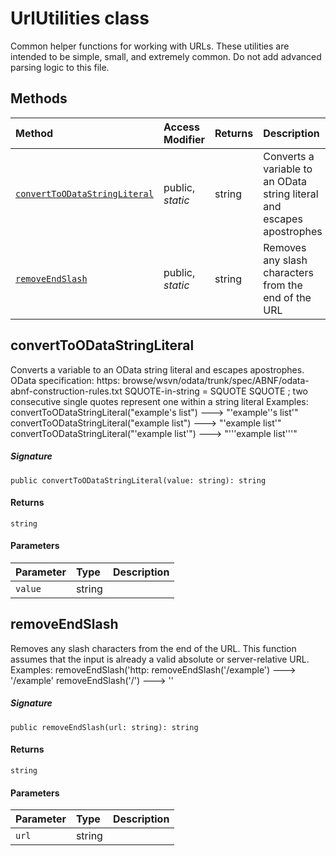 # UrlUtilities class





Common helper functions for working with URLs. These utilities are intended to be simple, 
small, and extremely common. Do not add advanced parsing logic to this file.






## Methods

| Method	   | Access Modifier | Returns	| Description|
|:-------------|:----|:-------|:-----------|
|[`convertToODataStringLiteral`](#converttoodatastringliteral~maqc9)     | public, _static_ | string | Converts a variable to an OData string literal and escapes apostrophes |
|[`removeEndSlash`](#removeendslash~kcno9)     | public, _static_ | string | Removes any slash characters from the end of the URL |




## convertToODataStringLiteral

Converts a variable to an OData string literal and escapes apostrophes. 
OData specification: 
https: 
browse/wsvn/odata/trunk/spec/ABNF/odata-abnf-construction-rules.txt 
SQUOTE-in-string = SQUOTE SQUOTE ; two consecutive single quotes represent one within a string literal 
Examples: 
convertToODataStringLiteral("example's list") ---> "'example''s list'" 
convertToODataStringLiteral("example list") ---> "'example list'" 
convertToODataStringLiteral("'example list'") ---> "'''example list'''"

##### Signature
`public convertToODataStringLiteral(value: string): string`

#### Returns
`string`

#### Parameters


| Parameter	   | Type    | Description |
|:-------------|:---------------|:------------|
| `value`    | string |  |


## removeEndSlash

Removes any slash characters from the end of the URL. 
This function assumes that the input is already a valid absolute or server-relative URL. 
Examples: 
removeEndSlash('http: 
removeEndSlash('/example') ---> '/example' 
removeEndSlash('/') ---> ''

##### Signature
`public removeEndSlash(url: string): string`

#### Returns
`string`

#### Parameters


| Parameter	   | Type    | Description |
|:-------------|:---------------|:------------|
| `url`    | string |  |

